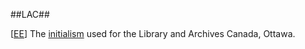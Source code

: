 ##LAC##

\[[EE](SOURCES.md#EE)\]  The [initialism](initialism.md) used for the Library and Archives Canada, Ottawa.
